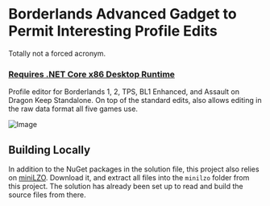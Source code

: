 # Borderlands Advanced Gadget to Permit Interesting Profile Edits
Totally not a forced acronym.

### [Requires .NET Core x86 Desktop Runtime](https://dotnet.microsoft.com/download/dotnet/thank-you/runtime-desktop-3.1.20-windows-x86-installer)

Profile editor for Borderlands 1, 2, TPS, BL1 Enhanced, and Assault on Dragon Keep Standalone. On
top of the standard edits, also allows editing in the raw data format all five games use.

![Image](https://i.imgur.com/G9CXiG3.png)

## Building Locally
In addition to the NuGet packages in the solution file, this project also relies on
[miniLZO](https://www.oberhumer.com/opensource/lzo/). Download it, and extract all files into the
`minilzo` folder from this project. The solution has already been set up to read and build the
source files from there.
